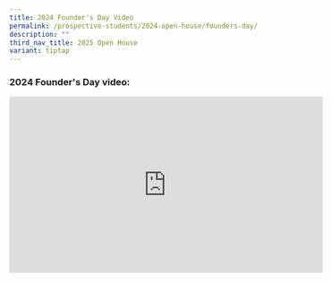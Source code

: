 ```yaml
---
title: 2024 Founder's Day Video
permalink: /prospective-students/2024-open-house/founders-day/
description: ""
third_nav_title: 2025 Open House
variant: tiptap
---
```

<h3>2024 Founder's Day video:</h3>
<div class="iframe-wrapper">
<iframe height="315" width="560" allowfullscreen="true" frameborder="0" src="https://www.youtube.com/embed/uQJ6OI8E8MY?si=TZDkKaxgiVcau7ni"></iframe>
</div>
<p></p>